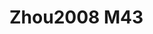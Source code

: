 <a name="material" />

# Zhou2008 M43
<script type="application/ld+json">
  {
    "@context": "https://schema.org/",
    "@type": "ChemicalSubstance",
    "http://purl.org/dc/terms/conformsTo":
      {
        "@type": "CreativeWork",
        "@id": "https://bioschemas.org/profiles/ChemicalSubstance/0.4-RELEASE/"
      },
    "@id": "https://egonw.github.io/nanowiki/nanowiki255.html#material",
    "name": "Zhou2008 M43",
    "sameAs: "http://127.0.0.1/mediawiki/index.php/Special:URIResolver/Zhou2008_M43"
  }
</script>

